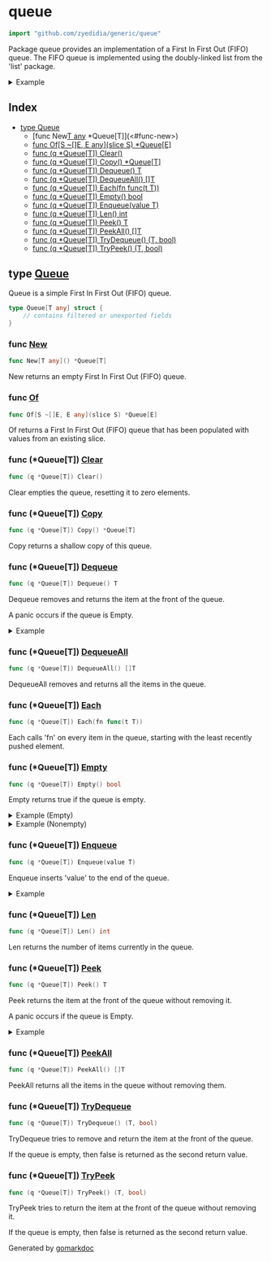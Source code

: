 <!-- Code generated by gomarkdoc. DO NOT EDIT -->

# queue

```go
import "github.com/zyedidia/generic/queue"
```

Package queue provides an implementation of a First In First Out \(FIFO\) queue. The FIFO queue is implemented using the doubly\-linked list from the 'list' package.

<details><summary>Example</summary>
<p>

```go
{
	q := New[int]()
	q.Enqueue(1)
	q.Enqueue(2)

	q.Each(func(i int) {
		fmt.Println(i)
	})

}
```

#### Output

```
1
2
```

</p>
</details>

## Index

- [type Queue](<#type-queue>)
  - [func New[T any]() *Queue[T]](<#func-new>)
  - [func Of[S ~[]E, E any](slice S) *Queue[E]](<#func-of>)
  - [func (q *Queue[T]) Clear()](<#func-queuet-clear>)
  - [func (q *Queue[T]) Copy() *Queue[T]](<#func-queuet-copy>)
  - [func (q *Queue[T]) Dequeue() T](<#func-queuet-dequeue>)
  - [func (q *Queue[T]) DequeueAll() []T](<#func-queuet-dequeueall>)
  - [func (q *Queue[T]) Each(fn func(t T))](<#func-queuet-each>)
  - [func (q *Queue[T]) Empty() bool](<#func-queuet-empty>)
  - [func (q *Queue[T]) Enqueue(value T)](<#func-queuet-enqueue>)
  - [func (q *Queue[T]) Len() int](<#func-queuet-len>)
  - [func (q *Queue[T]) Peek() T](<#func-queuet-peek>)
  - [func (q *Queue[T]) PeekAll() []T](<#func-queuet-peekall>)
  - [func (q *Queue[T]) TryDequeue() (T, bool)](<#func-queuet-trydequeue>)
  - [func (q *Queue[T]) TryPeek() (T, bool)](<#func-queuet-trypeek>)


## type [Queue](<https://github.com/zyedidia/generic/blob/master/queue/queue.go#L11-L14>)

Queue is a simple First In First Out \(FIFO\) queue.

```go
type Queue[T any] struct {
    // contains filtered or unexported fields
}
```

### func [New](<https://github.com/zyedidia/generic/blob/master/queue/queue.go#L17>)

```go
func New[T any]() *Queue[T]
```

New returns an empty First In First Out \(FIFO\) queue.

### func [Of](<https://github.com/zyedidia/generic/blob/master/queue/queue.go#L25>)

```go
func Of[S ~[]E, E any](slice S) *Queue[E]
```

Of returns a First In First Out \(FIFO\) queue that has been populated with values from an existing slice.

### func \(\*Queue\[T\]\) [Clear](<https://github.com/zyedidia/generic/blob/master/queue/queue.go#L116>)

```go
func (q *Queue[T]) Clear()
```

Clear empties the queue, resetting it to zero elements.

### func \(\*Queue\[T\]\) [Copy](<https://github.com/zyedidia/generic/blob/master/queue/queue.go#L122>)

```go
func (q *Queue[T]) Copy() *Queue[T]
```

Copy returns a shallow copy of this queue.

### func \(\*Queue\[T\]\) [Dequeue](<https://github.com/zyedidia/generic/blob/master/queue/queue.go#L47>)

```go
func (q *Queue[T]) Dequeue() T
```

Dequeue removes and returns the item at the front of the queue.

A panic occurs if the queue is Empty.

<details><summary>Example</summary>
<p>

```go
{
	q := New[int]()
	q.Enqueue(1)

	fmt.Println(q.Dequeue())

}
```

#### Output

```
1
```

</p>
</details>

### func \(\*Queue\[T\]\) [DequeueAll](<https://github.com/zyedidia/generic/blob/master/queue/queue.go#L70>)

```go
func (q *Queue[T]) DequeueAll() []T
```

DequeueAll removes and returns all the items in the queue.

### func \(\*Queue\[T\]\) [Each](<https://github.com/zyedidia/generic/blob/master/queue/queue.go#L128>)

```go
func (q *Queue[T]) Each(fn func(t T))
```

Each calls 'fn' on every item in the queue, starting with the least recently pushed element.

### func \(\*Queue\[T\]\) [Empty](<https://github.com/zyedidia/generic/blob/master/queue/queue.go#L111>)

```go
func (q *Queue[T]) Empty() bool
```

Empty returns true if the queue is empty.

<details><summary>Example (Empty)</summary>
<p>

```go
{
	q := New[int]()

	fmt.Println(q.Empty())

}
```

#### Output

```
true
```

</p>
</details>

<details><summary>Example (Nonempty)</summary>
<p>

```go
{
	q := New[int]()
	q.Enqueue(1)

	fmt.Println(q.Empty())

}
```

#### Output

```
false
```

</p>
</details>

### func \(\*Queue\[T\]\) [Enqueue](<https://github.com/zyedidia/generic/blob/master/queue/queue.go#L39>)

```go
func (q *Queue[T]) Enqueue(value T)
```

Enqueue inserts 'value' to the end of the queue.

<details><summary>Example</summary>
<p>

```go
{
	q := New[int]()
	q.Enqueue(1)
}
```

</p>
</details>

### func \(\*Queue\[T\]\) [Len](<https://github.com/zyedidia/generic/blob/master/queue/queue.go#L34>)

```go
func (q *Queue[T]) Len() int
```

Len returns the number of items currently in the queue.

### func \(\*Queue\[T\]\) [Peek](<https://github.com/zyedidia/generic/blob/master/queue/queue.go#L81>)

```go
func (q *Queue[T]) Peek() T
```

Peek returns the item at the front of the queue without removing it.

A panic occurs if the queue is Empty.

<details><summary>Example</summary>
<p>

```go
{
	q := New[int]()
	q.Enqueue(1)

	fmt.Println(q.Peek())

}
```

#### Output

```
1
```

</p>
</details>

### func \(\*Queue\[T\]\) [PeekAll](<https://github.com/zyedidia/generic/blob/master/queue/queue.go#L100>)

```go
func (q *Queue[T]) PeekAll() []T
```

PeekAll returns all the items in the queue without removing them.

### func \(\*Queue\[T\]\) [TryDequeue](<https://github.com/zyedidia/generic/blob/master/queue/queue.go#L58>)

```go
func (q *Queue[T]) TryDequeue() (T, bool)
```

TryDequeue tries to remove and return the item at the front of the queue.

If the queue is empty, then false is returned as the second return value.

### func \(\*Queue\[T\]\) [TryPeek](<https://github.com/zyedidia/generic/blob/master/queue/queue.go#L91>)

```go
func (q *Queue[T]) TryPeek() (T, bool)
```

TryPeek tries to return the item at the front of the queue without removing it.

If the queue is empty, then false is returned as the second return value.



Generated by [gomarkdoc](<https://github.com/princjef/gomarkdoc>)
